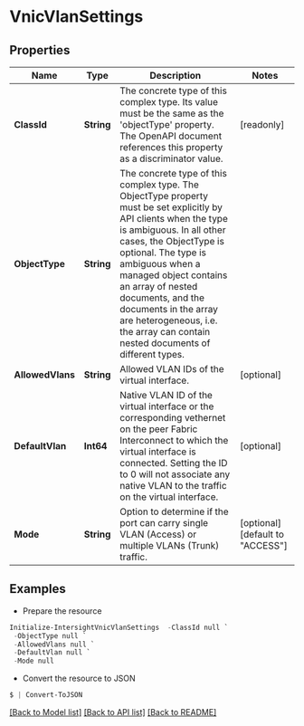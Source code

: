 # VnicVlanSettings
## Properties

Name | Type | Description | Notes
------------ | ------------- | ------------- | -------------
**ClassId** | **String** | The concrete type of this complex type. Its value must be the same as the &#39;objectType&#39; property. The OpenAPI document references this property as a discriminator value. | [readonly] 
**ObjectType** | **String** | The concrete type of this complex type. The ObjectType property must be set explicitly by API clients when the type is ambiguous. In all other cases, the  ObjectType is optional.  The type is ambiguous when a managed object contains an array of nested documents, and the documents in the array are heterogeneous, i.e. the array can contain nested documents of different types. | 
**AllowedVlans** | **String** | Allowed VLAN IDs of the virtual interface. | [optional] 
**DefaultVlan** | **Int64** | Native VLAN ID of the virtual interface or the corresponding vethernet on the peer Fabric Interconnect to which the virtual interface is connected. Setting the ID to 0 will not associate any native VLAN to the traffic on the virtual interface. | [optional] 
**Mode** | **String** | Option to determine if the port can carry single VLAN (Access) or multiple VLANs (Trunk) traffic. | [optional] [default to "ACCESS"]

## Examples

- Prepare the resource
```powershell
Initialize-IntersightVnicVlanSettings  -ClassId null `
 -ObjectType null `
 -AllowedVlans null `
 -DefaultVlan null `
 -Mode null
```

- Convert the resource to JSON
```powershell
$ | Convert-ToJSON
```

[[Back to Model list]](../README.md#documentation-for-models) [[Back to API list]](../README.md#documentation-for-api-endpoints) [[Back to README]](../README.md)

